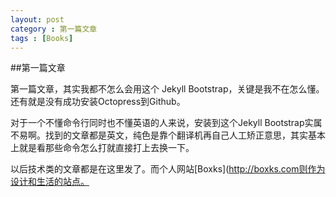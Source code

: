 ```yaml
---
layout: post
category : 第一篇文章
tags : [Books]
---
```


##第一篇文章

第一篇文章，其实我都不怎么会用这个 Jekyll Bootstrap，关键是我不在怎么懂。还有就是没有成功安装Octopress到Github。

对于一个不懂命令行同时也不懂英语的人来说，安装到这个Jekyll Bootstrap实属不易啊。找到的文章都是英文，纯色是靠个翻译机再自己人工矫正意思，其实基本上就是看那些命令怎么打就直接打上去换一下。

以后技术类的文章都是在这里发了。而个人网站[Boxks](http://boxks.com则作为设计和生活的站点。

